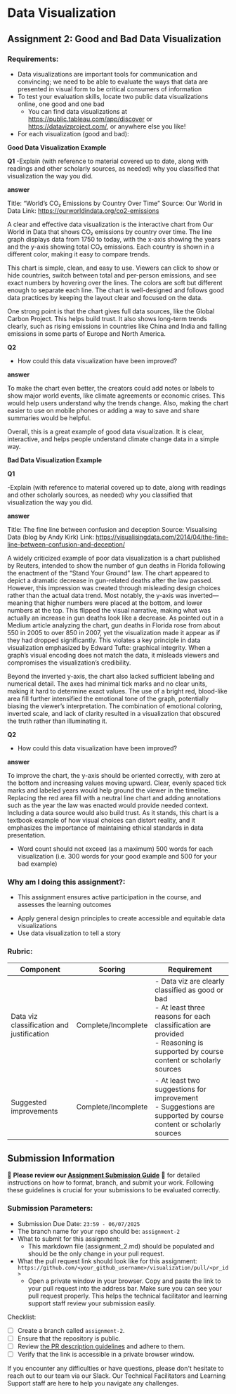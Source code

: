 # Data Visualization

## Assignment 2: Good and Bad Data Visualization

### Requirements:

- Data visualizations are important tools for communication and convincing; we need to be able to evaluate the ways that data are presented in visual form to be critical consumers of information 
- To test your evaluation skills, locate two public data visualizations online, one good and one bad  
    - You can find data visualizations at https://public.tableau.com/app/discover or https://datavizproject.com/, or anywhere else you like! 
- For each visualization (good and bad):  


**Good Data Visualization Example**

**Q1**
-Explain (with reference to material covered up to date, along with readings and other scholarly sources, as needed) why you classified that visualization the way you did.
      
**answer**

Title: “World’s CO₂ Emissions by Country Over Time”
Source: Our World in Data
Link: https://ourworldindata.org/co2-emissions

A clear and effective data visualization is the interactive chart from Our World in Data that shows CO₂ emissions by country over time. The line graph displays data from 1750 to today, with the x-axis showing the years and the y-axis showing total CO₂ emissions. Each country is shown in a different color, making it easy to compare trends.

This chart is simple, clean, and easy to use. Viewers can click to show or hide countries, switch between total and per-person emissions, and see exact numbers by hovering over the lines. The colors are soft but different enough to separate each line. The chart is well-designed and follows good data practices by keeping the layout clear and focused on the data.

One strong point is that the chart gives full data sources, like the Global Carbon Project. This helps build trust. It also shows long-term trends clearly, such as rising emissions in countries like China and India and falling emissions in some parts of Europe and North America.

**Q2**

- How could this data visualization have been improved?  

**answer**

To make the chart even better, the creators could add notes or labels to show major world events, like climate agreements or economic crises. This would help users understand why the trends change. Also, making the chart easier to use on mobile phones or adding a way to save and share summaries would be helpful.

Overall, this is a great example of good data visualization. It is clear, interactive, and helps people understand climate change data in a simple way.


**Bad Data Visualization Example**

**Q1**

-Explain (with reference to material covered up to date, along with readings and other scholarly sources, as needed) why you classified that visualization the way you did.
      
**answer**

Title: The fine line between confusion and deception
Source: Visualising Data (blog by Andy Kirk)
Link: https://visualisingdata.com/2014/04/the-fine-line-between-confusion-and-deception/

A widely criticized example of poor data visualization is a chart published by Reuters, intended to show the number of gun deaths in Florida following the enactment of the “Stand Your Ground” law. The chart appeared to depict a dramatic decrease in gun-related deaths after the law passed. However, this impression was created through misleading design choices rather than the actual data trend. Most notably, the y-axis was inverted—meaning that higher numbers were placed at the bottom, and lower numbers at the top. This flipped the visual narrative, making what was actually an increase in gun deaths look like a decrease. As pointed out in a Medium article analyzing the chart, gun deaths in Florida rose from about 550 in 2005 to over 850 in 2007, yet the visualization made it appear as if they had dropped significantly. This violates a key principle in data visualization emphasized by Edward Tufte: graphical integrity. When a graph’s visual encoding does not match the data, it misleads viewers and compromises the visualization’s credibility.

Beyond the inverted y-axis, the chart also lacked sufficient labeling and numerical detail. The axes had minimal tick marks and no clear units, making it hard to determine exact values. The use of a bright red, blood-like area fill further intensified the emotional tone of the graph, potentially biasing the viewer’s interpretation. The combination of emotional coloring, inverted scale, and lack of clarity resulted in a visualization that obscured the truth rather than illuminating it.

**Q2**

- How could this data visualization have been improved?  
    
**answer**

To improve the chart, the y-axis should be oriented correctly, with zero at the bottom and increasing values moving upward. Clear, evenly spaced tick marks and labeled years would help ground the viewer in the timeline. Replacing the red area fill with a neutral line chart and adding annotations such as the year the law was enacted would provide needed context. Including a data source would also build trust. As it stands, this chart is a textbook example of how visual choices can distort reality, and it emphasizes the importance of maintaining ethical standards in data presentation.


- Word count should not exceed (as a maximum) 500 words for each visualization (i.e. 
300 words for your good example and 500 for your bad example)

### Why am I doing this assignment?:

- This assignment ensures active participation in the course, and assesses the learning outcomes
* Apply general design principles to create accessible and equitable data visualizations
* Use data visualization to tell a story

### Rubric:

| Component               | Scoring   | Requirement                                                 |
|-------------------------|-----------|-------------------------------------------------------------|
| Data viz classification and justification | Complete/Incomplete | - Data viz are clearly classified as good or bad<br />- At least three reasons for each classification are provided<br />- Reasoning is supported by course content or scholarly sources |
| Suggested improvements  | Complete/Incomplete | - At least two suggestions for improvement<br />- Suggestions are supported by course content or scholarly sources |

## Submission Information

🚨 **Please review our [Assignment Submission Guide](https://github.com/UofT-DSI/onboarding/blob/main/onboarding_documents/submissions.md)** 🚨 for detailed instructions on how to format, branch, and submit your work. Following these guidelines is crucial for your submissions to be evaluated correctly.

### Submission Parameters:
* Submission Due Date: `23:59 - 06/07/2025`
* The branch name for your repo should be: `assignment-2`
* What to submit for this assignment:
    * This markdown file (assignment_2.md) should be populated and should be the only change in your pull request.
* What the pull request link should look like for this assignment: `https://github.com/<your_github_username>/visualization/pull/<pr_id>`
    * Open a private window in your browser. Copy and paste the link to your pull request into the address bar. Make sure you can see your pull request properly. This helps the technical facilitator and learning support staff review your submission easily.

Checklist:
- [ ] Create a branch called `assignment-2`.
- [ ] Ensure that the repository is public.
- [ ] Review [the PR description guidelines](https://github.com/UofT-DSI/onboarding/blob/main/onboarding_documents/submissions.md#guidelines-for-pull-request-descriptions) and adhere to them.
- [ ] Verify that the link is accessible in a private browser window.

If you encounter any difficulties or have questions, please don't hesitate to reach out to our team via our Slack. Our Technical Facilitators and Learning Support staff are here to help you navigate any challenges.
